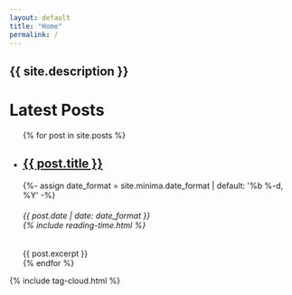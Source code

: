 ```yaml
---
layout: default
title: "Home"
permalink: /
---
```





<div id="intro">
        <h2>
          {{ site.description }}
        </h2>

</div>


<div class="latest-posts">
<h1>Latest Posts</h1>

<ul>
    {% for post in site.posts %}
    <li><h2><a href="{{ post.url }}">{{ post.title }}</a></h2>
        {%- assign date_format = site.minima.date_format | default: '%b %-d, %Y' -%}
        <h6>{{ post.date | date: date_format }}<br>
            {% include reading-time.html %}</h6>
        {{ post.excerpt }}
    </li>
    {% endfor %}
</ul>
</div>

<!-- Add in the Tag cloud -->
{% include tag-cloud.html %}